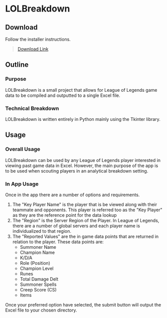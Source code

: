 # LOLBreakdown
## Download 
Follow the installer instructions.
> [Download Link](https://github.com/BrodyMcLemore/LOLBreakdown/raw/main/LOLBreakdown_Setup.exe)

## Outline
### Purpose
LOLBreakdown is a small project that allows for League of Legends game data to be compiled and outputted to a single Excel file.
### Technical Breakdown
LOLBreakdown is written entirely in Python mainly using the Tkinter library.
## Usage
### Overall Usage
LOLBreakdown can be used by any League of Legends player interested in viewing past game data in Excel. However, the main purpose of the app is to be used when scouting players in an analytical breakdown setting. 
### In App Usage
Once in the app there are a number of options and requirements.
1. The "Key Player Name" is the player that is be viewed along with their teammate and opponents. This player is referred too as the "Key Player" as they are the reference point for the data lookup
2. The "Region" is the Server Region of the Player. In League of Legends, there are a number of global servers and each player name is individualized to that region.
3. The "Reported Values" are the in game data points that are returned in relation to the player. These data points are:
    - Summoner Name
    - Champion Name 
    - K/D/A
    - Role (Position)
    - Champion Level
    - Runes
    - Total Damage Delt
    - Summoner Spells
    - Creep Score (CS)
    - Items

Once your preferred option have selected, the submit button will output the Excel file to your chosen directory.  

